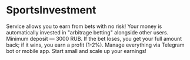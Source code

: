 # SportsInvestment 
Service allows you to earn from bets with no risk! Your money is automatically invested in "arbitrage betting" alongside other users. Minimum deposit — 3000 RUB. If the bet loses, you get your full amount back; if it wins, you earn a profit (1-2%). Manage everything via Telegram bot or mobile app. Start small and scale up your earnings!

